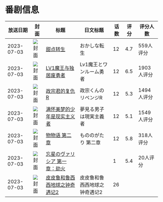 # 番剧信息

|放送日期|封面|标题|日文标题|话数|评分|评分人数|
|---|---|---|---|---|---|---|
|2023-07-03|![封面](https://lain.bgm.tv/pic/cover/c/4d/86/347942_34Qor.jpg)|[甜点转生](https://bangumi.tv/subject/347942)|おかしな転生|12|4.7|559人评分|
|2023-07-03|![封面](https://lain.bgm.tv/pic/cover/c/c7/0e/376106_UPS0U.jpg)|[LV1魔王与独居废勇者](https://bangumi.tv/subject/376106)|Lv1魔王とワンルーム勇者|12|6.5|1903人评分|
|2023-07-03|![封面](https://lain.bgm.tv/pic/cover/c/37/da/376433_EhTZ4.jpg)|[政宗君的复仇R](https://bangumi.tv/subject/376433)|政宗くんのリベンジR|12|5.3|1494人评分|
|2023-07-03|![封面](https://lain.bgm.tv/pic/cover/c/34/17/408351_R44A4.jpg)|[满怀美梦的少年是现实主义者](https://bangumi.tv/subject/408351)|夢見る男子は現実主義者|12|5.1|1549人评分|
|2023-07-03|![封面](https://lain.bgm.tv/pic/cover/c/85/da/426531_rW41Z.jpg)|[物物语 第二章](https://bangumi.tv/subject/426531)|もののがたり 第二章|12|5.8|318人评分|
|2023-07-03|![封面](https://lain.bgm.tv/pic/cover/c/5b/01/437925_W4Ew6.jpg)|[忘星のヴァリシア 第一章：劫火](https://bangumi.tv/subject/437925)||1|5.4|20人评分|
|2023-07-03|![封面](https://lain.bgm.tv/pic/cover/c/7b/6e/478192_KC0c5.jpg)|[皮皮鲁和鲁西西地球之钟奇遇记2](https://bangumi.tv/subject/478192)|皮皮鲁和鲁西西地球之钟奇遇记2|26|||
